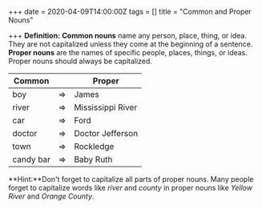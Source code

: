 +++
date = 2020-04-09T14:00:00Z
tags = []
title = "Common and Proper Nouns"

+++
**Definition:** **Common nouns** name any person, place, thing, or idea. They are not capitalized unless they come at the beginning of a sentence. **Proper nouns** are the names of specific people, places, things, or ideas. Proper nouns should always be capitalized.

| Common |  | Proper |
| --- | --- | --- |
| boy | ⇒ | James |
| river | ⇒ | Mississippi River |
| car | ⇒ | Ford |
| doctor | ⇒ | Doctor Jefferson |
| town | ⇒ | Rockledge |
| candy bar | ⇒ | Baby Ruth |

**Hint:**Don't forget to capitalize all parts of proper nouns. Many people forget to capitalize words like _river_ and _county_ in proper nouns like _Yellow River_ and _Orange County_.